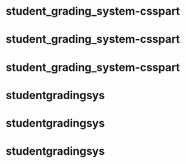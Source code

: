 # student_grading_system-csspart
# student_grading_system-csspart
# student_grading_system-csspart
# studentgradingsys
# studentgradingsys
# studentgradingsys
